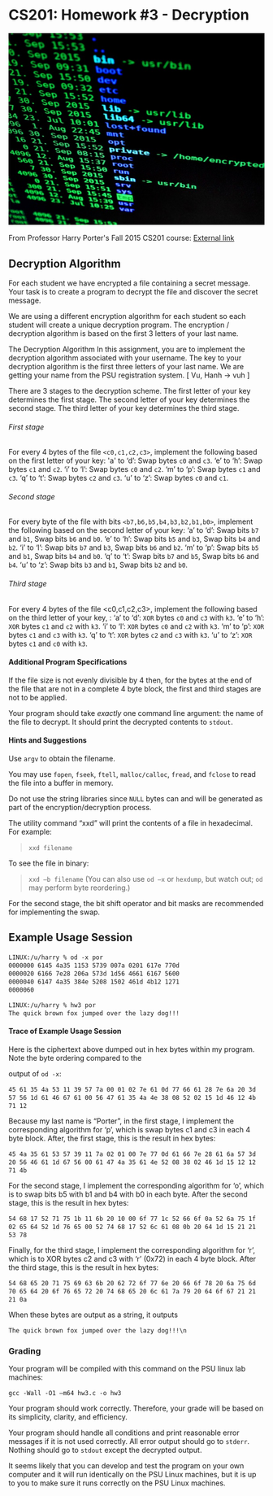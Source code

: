 CS201: Homework #3 - Decryption
=======

![Encrypted](encrypted.jpg)

From Professor Harry Porter's Fall 2015 CS201 course: [External link](http://web.cecs.pdx.edu/~harry/cs201/HW3.pdf)

Decryption Algorithm
--------

For each student we have encrypted a file containing a secret message. Your task is to create a program to decrypt the file and discover the secret message.

We are using a different encryption algorithm for each student so each student will create a unique decryption program. The encryption / decryption algorithm is based on the first 3 letters of your last name.

The Decryption Algorithm
In this assignment, you are to implement the decryption algorithm associated with your username. The key to your decryption algorithm is the first three letters of your last name. We are getting your name from the PSU registration system. [ Vu, Hanh $\rightarrow$ vuh ]

There are 3 stages to the decryption scheme. The first letter of your key determines the first stage. The second letter of your key determines the second stage. The third letter of your key determines the third stage.

###### First stage

For every 4 bytes of the file `<c0,c1,c2,c3>`, implement the following based on the first letter of your key:
'a' to ‘d’: Swap bytes `c0` and `c3`.
‘e’ to ‘h’: Swap bytes `c1` and `c2`.
‘i’ to ‘l’: Swap bytes `c0` and `c2`.
‘m’ to ‘p’: Swap bytes `c1` and `c3`.
‘q’ to ‘t’: Swap bytes `c2` and `c3`.
‘u’ to ‘z’: Swap bytes `c0` and `c1`.

###### Second stage
For every byte of the file with bits `<b7,b6,b5,b4,b3,b2,b1,b0>`, implement the following based on the second letter
of your key:
‘a’ to ‘d’: Swap bits `b7` and `b1`, Swap bits `b6` and `b0`.
‘e’ to ‘h’: Swap bits `b5` and `b3`, Swap bits `b4` and `b2`.
‘i’ to ‘l’: Swap bits `b7` and `b3`, Swap bits `b6` and `b2`.
‘m’ to ‘p’: Swap bits `b5` and `b1`, Swap bits `b4` and `b0`.
‘q’ to ‘t’: Swap bits `b7` and `b5`, Swap bits `b6` and `b4`.
‘u’ to ‘z’: Swap bits `b3` and `b1`, Swap bits `b2` and `b0`.

###### Third stage
For every 4 bytes of the file <c0,c1,c2,c3>, implement the following based on the third letter of your key, <k3>:
‘a’ to ‘d’: `XOR` bytes `c0` and `c3` with `k3`.
‘e’ to ‘h’: `XOR` bytes `c1` and `c2` with `k3`.
‘i’ to ‘l’: `XOR` bytes `c0` and `c2` with `k3`.
‘m’ to ‘p’: `XOR` bytes `c1` and `c3` with `k3`.
‘q’ to ‘t’: `XOR` bytes `c2` and `c3` with `k3`.
‘u’ to ‘z’: `XOR` bytes `c1` and `c0` with `k3`.

#### Additional Program Specifications
If the file size is not evenly divisible by 4 then, for the bytes at the end of the file that are not in a complete 4 byte block, the first and third stages are not to be applied.

Your program should take *exactly* one command line argument: the name of the file to decrypt. It should print the decrypted contents to `stdout`.

#### Hints and Suggestions
Use `argv` to obtain the filename.

You may use `fopen`, `fseek`, `ftell`, `malloc/calloc`, `fread`, and `fclose` to read the file into a buffer in memory.

Do not use the string libraries since `NULL` bytes can and will be generated as part of the encryption/decryption
process.

The utility command “xxd” will print the contents of a file in hexadecimal. For example:
>`xxd filename`

To see the file in binary:
>`xxd –b filename`
(You can also use `od –x` or `hexdump`, but watch out; `od` may perform byte reordering.)

For the second stage, the bit shift operator and bit masks are recommended for implementing the swap.

## Example Usage Session
```
LINUX:/u/harry % od -x por
0000000 6145 4a35 1153 5739 007a 0201 617e 770d
0000020 6166 7e28 206a 573d 1d56 4661 6167 5600
0000040 6147 4a35 384e 5208 1502 461d 4b12 1271
0000060
```
```
LINUX:/u/harry % hw3 por
The quick brown fox jumped over the lazy dog!!!
```
#### Trace of Example Usage Session
Here is the ciphertext above dumped out in hex bytes within my program. Note the byte ordering compared to the

output of `od -x`:
```
45 61 35 4a 53 11 39 57 7a 00 01 02 7e 61 0d 77 66 61 28 7e 6a 20 3d 57 56 1d 61 46 67 61 00 56 47 61 35 4a 4e 38 08 52 02 15 1d 46 12 4b 71 12
```
Because my last name is “Porter”, in the first stage, I implement the corresponding algorithm for ‘p’, which is
swap bytes c1 and c3 in each 4 byte block. After, the first stage, this is the result in hex bytes:
```
45 4a 35 61 53 57 39 11 7a 02 01 00 7e 77 0d 61 66 7e 28 61 6a 57 3d 20 56 46 61 1d 67 56 00 61 47 4a 35 61 4e 52 08 38 02 46 1d 15 12 12 71 4b
```
For the second stage, I implement the corresponding algorithm for ‘o’, which is to swap bits b5 with b1 and b4 with b0 in each byte. After the second stage, this is the result in hex bytes:
```
54 68 17 52 71 75 1b 11 6b 20 10 00 6f 77 1c 52 66 6f 0a 52 6a 75 1f 02 65 64 52 1d 76 65 00 52 74 68 17 52 6c 61 08 0b 20 64 1d 15 21 21 53 78
```
Finally, for the third stage, I implement the corresponding algorithm for ‘r’, which is to XOR bytes c2 and c3 with ‘r’ (0x72) in each 4 byte block. After the third stage, this is the result in hex bytes:
```
54 68 65 20 71 75 69 63 6b 20 62 72 6f 77 6e 20 66 6f 78 20 6a 75 6d 70 65 64 20 6f 76 65 72 20 74 68 65 20 6c 61 7a 79 20 64 6f 67 21 21 21 0a
```

When these bytes are output as a string, it outputs
```
The quick brown fox jumped over the lazy dog!!!\n
```

### Grading
Your program will be compiled with this command on the PSU linux lab machines:

```
gcc -Wall -O1 –m64 hw3.c -o hw3
```
Your program should work correctly. Therefore, your grade will be based on its simplicity, clarity, and efficiency.

Your program should handle all conditions and print reasonable error messages if it is not used correctly. All error output should go to `stderr`. Nothing should go to `stdout` except the decrypted output.

It seems likely that you can develop and test the program on your own computer and it will run identically on the PSU Linux machines, but it is up to you to make sure it runs correctly on the PSU Linux machines.
